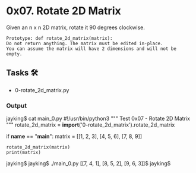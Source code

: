 # 0x07. Rotate 2D Matrix
Given an n x n 2D matrix, rotate it 90 degrees clockwise.

    Prototype: def rotate_2d_matrix(matrix):
    Do not return anything. The matrix must be edited in-place.
    You can assume the matrix will have 2 dimensions and will not be empty.

## Tasks 🛠️
* 0-rotate_2d_matrix.py

### Output 
jayking$ cat main_0.py
#!/usr/bin/python3
"""
Test 0x07 - Rotate 2D Matrix
"""
rotate_2d_matrix = __import__('0-rotate_2d_matrix').rotate_2d_matrix

if __name__ == "__main__":
    matrix = [[1, 2, 3],
              [4, 5, 6],
              [7, 8, 9]]

    rotate_2d_matrix(matrix)
    print(matrix)

jayking$
jayking$ ./main_0.py
[[7, 4, 1],
[8, 5, 2],
[9, 6, 3]]$
jayking$
